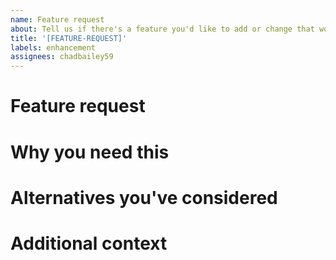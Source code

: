 ```yaml
---
name: Feature request
about: Tell us if there's a feature you'd like to add or change that would be helpful.
title: '[FEATURE-REQUEST]'
labels: enhancement
assignees: chadbailey59
---
```


# Feature request

<!--- Tell us about the feature you need added to an extension. Please note this *isn't* for requesting features to be added to daily-js or the Daily platform! -->

# Why you need this

<!--- Please give us a bit more information about how this feature will help you.  -->

# Alternatives you've considered

<!--- Have you looked into alternatives because we don't yet have the feature that you need? If so, please tell us!  -->

# Additional context

<!--- Please share anything else that you think we should know.  -->

